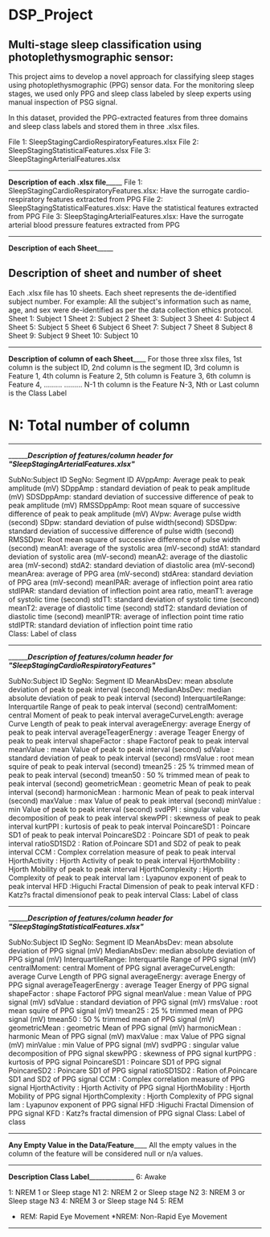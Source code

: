 # DSP_Project

## Multi-stage sleep classification using photoplethysmographic sensor:

This project aims to develop a novel approach for classifying sleep stages using photoplethysmographic (PPG) sensor data.
For the monitoring sleep stages, we used only PPG and sleep class labeled by sleep experts using manual inspection of PSG signal.


In this dataset, provided the PPG-extracted features from three domains and sleep class labels and stored them in three .xlsx files. 

File 1: SleepStagingCardioRespiratoryFeatures.xlsx
File 2: SleepStagingStatisticalFeatures.xlsx
File 3: SleepStagingArterialFeatures.xlsx
______________________________________________________________________________
______________________Description of each .xlsx file___________________________
File 1: SleepStagingCardioRespiratoryFeatures.xlsx: Have the surrogate cardio-respiratory features extracted from PPG
File 2: SleepStagingStatisticalFeatures.xlsx: Have the statistical features extracted from PPG
File 3: SleepStagingArterialFeatures.xlsx: Have the surrogate arterial blood pressure features extracted from PPG
______________________________________________________________________________
______________________Description of  each Sheet___________________________

## Description of sheet and number of sheet
 Each .xlsx file has 10 sheets. Each sheet represents the de-identified subject number. For example:
All  the subject's information such as name, age, and sex were de-identified as per the data collection ethics protocol.
Sheet 1: Subject 1
Sheet 2: Subject 2
Sheet 3: Subject 3
Sheet 4: Subject 4
Sheet 5: Subject 5
Sheet 6 Subject 6
Sheet 7: Subject 7
Sheet 8 Subject 8
Sheet 9: Subject 9
Sheet 10: Subject 10
_____________________________________________________________________________
______________________Description of column of each Sheet__________________________
For those three xlsx files, 
1st column is the subject ID, 
2nd column is the segment ID,
3rd column is Feature 1,
4th column is Feature 2,
5th column is Feature 3,
6th column is Feature 4,
.........
.........
N-1 th  column is the Feature N-3,
Nth or Last  column is the Class Label
# N: Total number of column
______________________________________________________________________________________
_______________Description of features/column header for "SleepStagingArterialFeatures.xlsx"_________

SubNo:Subject ID
SegNo: Segment ID
AVppAmp: Average peak to peak amplitude (mV)
SDppAmp	: standard deviation of peak to peak amplitude (mV)
SDSDppAmp: standard deviation of successive difference of peak to peak amplitude (mV)
RMSSDppAmp: Root mean square of successive difference of peak to peak amplitude (mV)
AVpw: Average pulse width (second)
SDpw: standard deviation of pulse width(second)
SDSDpw: standard deviation of successive difference of pulse width	(second)
RMSSDpw: Root mean square of successive difference of pulse width (second)
meanA1: average of the systolic area (mV-second)
stdA1: standard deviation of  systolic area (mV-second)
meanA2: average of the diastolic area (mV-second)
stdA2: standard deviation of diastolic area (mV-second)
meanArea: average of PPG area (mV-second)
stdArea: standard deviation of PPG area (mV-second)
meanIPAR: average of inflection point area ratio	
stdIPAR: standard deviation of inflection point area ratio,
meanT1: average of systolic time (second)
stdT1: standard deviation of systolic time (second)
meanT2: average of diastolic time (second)
stdT2: standard deviation of diastolic time	 (second)
meanIPTR: average of  inflection point time ratio	
stdIPTR: standard deviation of inflection point time ratio	
Class: Label of class

____________________________________________________________________________________________
_______________Description of features/column header for "SleepStagingCardioRespiratoryFeatures"_________

SubNo:Subject ID
SegNo: Segment ID
MeanAbsDev: mean absolute deviation of peak to peak interval (second)
MedianAbsDev: median absolute deviation of peak to peak interval (second)
InterquartileRange: Interquartile Range of peak to peak interval (second)
centralMoment: central Moment of peak to peak interval 
averageCurveLength: average Curve Length of peak to peak interval
averageEnergy: average Energy of peak to peak interval
averageTeagerEnergy : average Teager Energy of peak to peak interval
shapeFactor : shape Factorof peak to peak interval
meanValue : mean Value of peak to peak interval (second)
sdValue : standard deviation of peak to peak interval (second)
rmsValue : root mean squire of peak to peak interval (second)
tmean25 : 25 \% trimmed mean of peak to peak interval (second)
tmean50 : 50 \% trimmed mean of peak to peak interval (second)
geometricMean : geometric Mean of peak to peak interval (second)
harmonicMean : harmonic Mean of peak to peak interval (second)
maxValue : max Value of peak to peak interval (second)
minValue : min Value of peak to peak interval (second)
svdPPI : singular value decomposition of peak to peak interval
skewPPI : skewness of peak to peak interval
kurtPPI : kurtosis of peak to peak interval
PoincareSD1 : Poincare SD1 of peak to peak interval
PoincareSD2 : Poincare SD1 of peak to peak interval
ratioSD1SD2 : Ration of.Poincare SD1 and SD2 of peak to peak interval
CCM : Complex correlation measure of peak to peak interval
HjorthActivity : Hjorth Activity of peak to peak interval
HjorthMobility : Hjorth Mobility of peak to peak interval
HjorthComplexity : Hjorth Complexity of peak to peak interval
lam : Lyapunov exponent of peak to peak interval
HFD :Higuchi Fractal Dimension of peak to peak interval
KFD : Katz?s fractal dimensionof peak to peak interval
Class: Label of class

______________________________________________________________________________________
_______________Description of features/column header for "SleepStagingStatisticalFeatures.xlsx"_________

SubNo:Subject ID
SegNo: Segment ID
MeanAbsDev: mean absolute deviation of PPG signal (mV)
MedianAbsDev: median absolute deviation of PPG signal (mV)
InterquartileRange: Interquartile Range of PPG signal (mV)
centralMoment: central Moment of PPG signal
averageCurveLength: average Curve Length of PPG signal
averageEnergy: average Energy of PPG signal
averageTeagerEnergy : average Teager Energy of PPG signal
shapeFactor : shape Factorof PPG signal
meanValue : mean Value of PPG signal (mV)
sdValue : standard deviation of PPG signal (mV)
rmsValue : root mean squire of PPG signal (mV)
tmean25 : 25 \% trimmed mean of PPG signal (mV)
tmean50 : 50 \% trimmed mean of PPG signal (mV)
geometricMean : geometric Mean of PPG signal (mV)
harmonicMean : harmonic Mean of PPG signal (mV)
maxValue : max Value of PPG signal (mV)
minValue : min Value of PPG signal (mV)
svdPPG : singular value decomposition of PPG signal
skewPPG : skewness of PPG signal
kurtPPG : kurtosis of PPG signal
PoincareSD1 : Poincare SD1 of PPG signal
PoincareSD2 : Poincare SD1 of PPG signal
ratioSD1SD2 : Ration of.Poincare SD1 and SD2 of PPG signal
CCM : Complex correlation measure of PPG signal
HjorthActivity : Hjorth Activity of PPG signal
HjorthMobility : Hjorth Mobility of PPG signal
HjorthComplexity : Hjorth Complexity of PPG signal
lam : Lyapunov exponent of PPG signal
HFD :Higuchi Fractal Dimension of PPG signal
KFD : Katz?s fractal dimension of PPG signal
Class: Label of class
_____________________________________________________________________________
______________________Any Empty Value in the Data/Feature__________________________
All the empty values in the column of the feature will be considered null or n/a values. 

_____________________________________________________________________________
______________________Description Class Label____________________________________
6: Awake

1: NREM 1 or Sleep stage N1
2: NREM 2 or Sleep stage N2
3: NREM 3 or Sleep stage N3
4: NREM 3 or Sleep stage N4
5: REM 

* REM: Rapid Eye Movement
*NREM: Non-Rapid Eye Movement
___________________________________________________________
